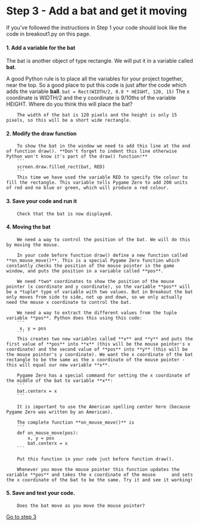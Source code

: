 # Step 3 - Add a bat and get it moving

If you've followed the instructions in Step 1 your code should look like the code in breakout1.py on this page.

#### 1. Add a variable for the bat

The bat is another object of type rectangle. We will put it in a variable called **bat**.

A good Python rule is to place all the variables for your project together, near the top. So a good place to put this code is just after the code which adds the variable **ball**.
        ```
        bat = Rect(WIDTH/2, 0.9 * HEIGHT, 120, 15)
        ```
        The x coordinate is WIDTH/2 and the y coordinate is 9/10ths of the variable HEIGHT. Where do you think this will place the bat? 

        The width of the bat is 120 pixels and the height is only 15 pixels, so this will be a short wide rectangle.

#### 2. Modify the draw function

        To show the bat in the window we need to add this line at the end of function draw(). **Don't forget to indent this line otherwise Python won't know it's part of the draw() function!**
        ```
        screen.draw.filled_rect(bat, RED)
        ```
        This time we have used the variable RED to specify the colour to fill the rectangle. This variable tells Pygame Zero to add 200 units of red and no blue or green, which will produce a red colour.

#### 3. Save your code and run it

        Check that the bat is now displayed.

#### 4. Moving the bat

        We need a way to control the position of the bat. We will do this by moving the mouse.

        In your code before function draw() define a new function called **on_mouse_move()**. This is a special Pygame Zero function which constantly checks the position of the mouse pointer in the game window, and puts the position in a variable called **pos**.

        We need *two* coordinates to show the position of the mouse pointer (x coordinate and y coordinate), so the variable **pos** will be a *tuple* type of variable with two values. But in Breakout the bat only moves from side to side, not up and down, so we only actually need the mouse x coordinate to control the bat. 

        We need a way to extract the different values from the tuple variable **pos**. Python does this using this code:
        ```
         x, y = pos
        ```
        This creates two new variables called **x** and **y** and puts the first value of **pos** into **x** (this will be the mouse pointer's x coordinate) and the second value of **pos** into **y** (this will be the mouse pointer's y coordinate). We want the x coordinate of the bat rectangle to be the same as the x coordinate of the mouse pointer - this will equal our new variable **x**. 

        Pygame Zero has a special command for setting the x coordinate of the middle of the bat to variable **x**:
        ```
        bat.centerx = x
        ```

        It is important to use the American spelling center here (because Pygame Zero was written by an American).

        The complete function **on_mouse_move()** is
        ```
        def on_mouse_move(pos):
            x, y = pos
            bat.centerx = x
        ```

        Put this function in your code just before function draw().

        Whenever you move the mouse pointer this function updates the variable **pos** and takes the x coordinate of the mouse      and sets the x coordinate of the bat to be the same. Try it and see it working!

#### 5. Save and test your code.

        Does the bat move as you move the mouse pointer?

[Go to step 3](../step03-move_the_ball)
